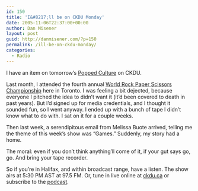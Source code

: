 ```yaml
---
id: 150
title: 'I&#8217;ll be on CKDU Monday'
date: 2005-11-06T22:37:00+00:00
author: Dan Misener
layout: post
guid: http://danmisener.com/?p=150
permalink: /ill-be-on-ckdu-monday/
categories:
  - Radio
---
```

I have an item on tomorrow&#8217;s [Popped Culture](http://www.poppedculture.ca) on CKDU.

Last month, I attended the fourth annual [World Rock Paper Scissors Championship](http://www.rpschamps.com) here in Toronto. I was feeling a bit dejected, because everyone I pitched the idea to didn&#8217;t want it (it&#8217;d been covered to death in past years). But I&#8217;d signed up for media credentials, and I thought it sounded fun, so I went anyway. I ended up with a bunch of tape I didn&#8217;t know what to do with. I sat on it for a couple weeks.

Then last week, a serendipitous email from Melissa Buote arrived, telling me the theme of this week&#8217;s show was &#8220;Games.&#8221; Suddenly, my story had a home.

The moral: even if you don&#8217;t think anything&#8217;ll come of it, if your gut says go, go. And bring your tape recorder.

So if you&#8217;re in Halifax, and within broadcast range, have a listen. The show airs at 5:30 PM AST at 97.5 FM. Or, tune in live online at [ckdu.ca](http://www.ckdu.ca) or subscribe to the [podcast](http://podcast.ckdu.ca/).